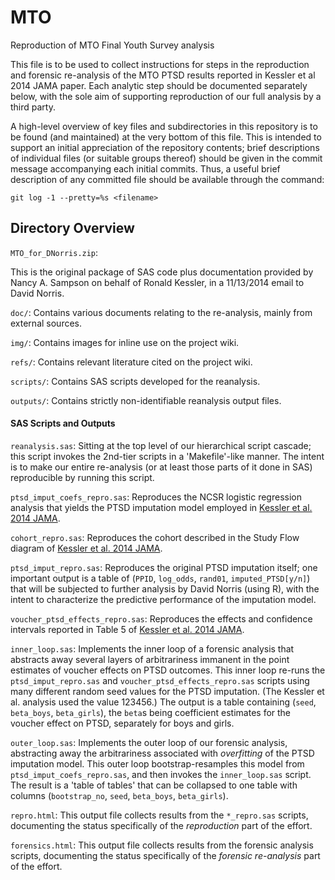 MTO
===
Reproduction of MTO Final Youth Survey analysis

This file is to be used to collect instructions for steps in the reproduction
and forensic re-analysis of the MTO PTSD results reported in Kessler et al 2014
JAMA paper.  Each analytic step should be documented separately below, with the
sole aim of supporting reproduction of our full analysis by a third party.

A high-level overview of key files and subdirectories in this repository is to
be found (and maintained) at the very bottom of this file.  This is intended to
support an initial appreciation of the repository contents; brief descriptions
of individual files (or suitable groups thereof) should be given in the commit
message accompanying each initial commits.  Thus, a useful brief description of
any committed file should be available through the command:

 `git log -1 --pretty=%s <filename>`

## Directory Overview

`MTO_for_DNorris.zip`:

This is the original package of SAS code plus documentation provided by Nancy
A. Sampson on behalf of Ronald Kessler, in a 11/13/2014 email to David Norris.

`doc/`: Contains various documents relating to the re-analysis, mainly from external
sources.

`img/`: Contains images for inline use on the project wiki.

`refs/`: Contains relevant literature cited on the project wiki.

`scripts/`: Contains SAS scripts developed for the reanalysis.

`outputs/`: Contains strictly non-identifiable reanalysis output files.

#### SAS Scripts and Outputs

`reanalysis.sas`: Sitting at the top level of our hierarchical script cascade; this script
invokes the 2nd-tier scripts in a 'Makefile'-like manner. The intent is to make our entire
re-analysis (or at least those parts of it done in SAS) reproducible by running this script.

`ptsd_imput_coefs_repro.sas`: Reproduces the NCSR logistic regression analysis that yields the
PTSD imputation model employed in [Kessler et al. 2014 JAMA](#Kessler-2014-JAMA).

`cohort_repro.sas`: Reproduces the cohort described in the Study Flow diagram of
[Kessler et al. 2014 JAMA](#Kessler-2014-JAMA).

`ptsd_imput_repro.sas`: Reproduces the original PTSD imputation itself; one important
output is a table of (`PPID`, `log_odds`, `rand01`, `imputed_PTSD[y/n]`) that will be
subjected to further analysis by David Norris (using R), with the intent to characterize
the predictive performance of the imputation model.

`voucher_ptsd_effects_repro.sas`: Reproduces the effects and confidence intervals reported
in Table 5 of [Kessler et al. 2014 JAMA](#Kessler-2014-JAMA).

`inner_loop.sas`: Implements the inner loop of a forensic analysis that abstracts away
several layers of arbitrariness immanent in the point estimates of voucher effects on PTSD
outcomes. This inner loop re-runs the `ptsd_imput_repro.sas` and
`voucher_ptsd_effects_repro.sas` scripts using many different random seed values for the
PTSD imputation. (The Kessler et al. analysis used the value 123456.) The output is a
table containing (`seed`, `beta_boys`, `beta_girls`), the `beta`s being coefficient
estimates for the voucher effect on PTSD, separately for boys and girls.

`outer_loop.sas`: Implements the outer loop of our forensic analysis, abstracting away the
arbitrariness associated with _overfitting_ of the PTSD imputation model. This outer loop
bootstrap-resamples this model from `ptsd_imput_coefs_repro.sas`, and then invokes the
`inner_loop.sas` script. The result is a 'table of tables' that can be collapsed to one
table with columns (`bootstrap_no`, `seed`, `beta_boys`, `beta_girls`).

`repro.html`: This output file collects results from the `*_repro.sas` scripts,
documenting the status specifically of the _reproduction_ part of the effort.

`forensics.html`: This output file collects results from the forensic analysis scripts,
documenting the status specifically of the _forensic re-analysis_ part of the effort.


